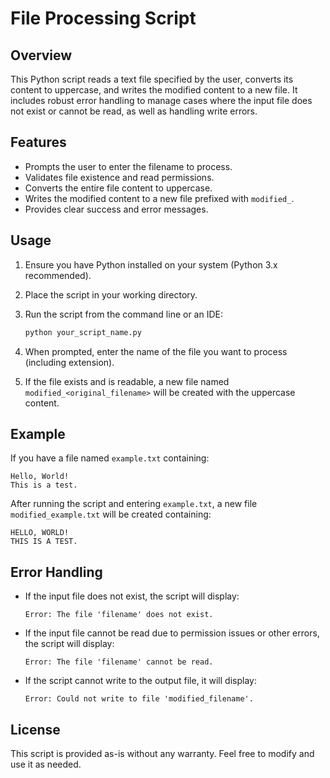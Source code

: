 
# File Processing Script

## Overview
This Python script reads a text file specified by the user, converts its content to uppercase, and writes the modified content to a new file. It includes robust error handling to manage cases where the input file does not exist or cannot be read, as well as handling write errors.

## Features
- Prompts the user to enter the filename to process.
- Validates file existence and read permissions.
- Converts the entire file content to uppercase.
- Writes the modified content to a new file prefixed with `modified_`.
- Provides clear success and error messages.

## Usage

1. Ensure you have Python installed on your system (Python 3.x recommended).
2. Place the script in your working directory.
3. Run the script from the command line or an IDE:

   ```bash
   python your_script_name.py
   ```

4. When prompted, enter the name of the file you want to process (including extension).
5. If the file exists and is readable, a new file named `modified_<original_filename>` will be created with the uppercase content.

## Example

If you have a file named `example.txt` containing:

```
Hello, World!
This is a test.
```

After running the script and entering `example.txt`, a new file `modified_example.txt` will be created containing:

```
HELLO, WORLD!
THIS IS A TEST.
```

## Error Handling

- If the input file does not exist, the script will display:
  ```
  Error: The file 'filename' does not exist.
  ```
- If the input file cannot be read due to permission issues or other errors, the script will display:
  ```
  Error: The file 'filename' cannot be read.
  ```
- If the script cannot write to the output file, it will display:
  ```
  Error: Could not write to file 'modified_filename'.
  ```

## License

This script is provided as-is without any warranty. Feel free to modify and use it as needed.



